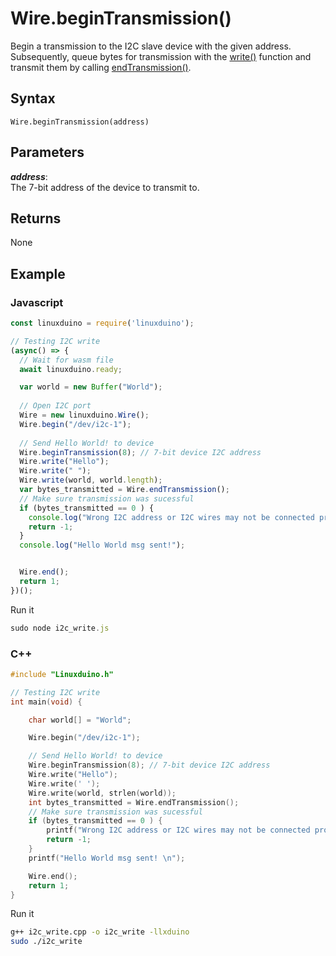 # Wire.beginTransmission()
Begin a transmission to the I2C slave device with the given address. Subsequently, queue bytes for transmission with the [write()](/i2c/write) function and transmit them by calling [endTransmission()](/i2c/endTransmission).

## Syntax 
```
Wire.beginTransmission(address)
``` 

## Parameters 

***address***:    
The 7-bit address of the device to transmit to.

## Returns 
None

## Example

### Javascript 
```js
const linuxduino = require('linuxduino');

// Testing I2C write
(async() => {
  // Wait for wasm file
  await linuxduino.ready;

  var world = new Buffer("World");
  
  // Open I2C port
  Wire = new linuxduino.Wire();
  Wire.begin("/dev/i2c-1");
  
  // Send Hello World! to device
  Wire.beginTransmission(8); // 7-bit device I2C address
  Wire.write("Hello");
  Wire.write(" ");
  Wire.write(world, world.length);
  var bytes_transmitted = Wire.endTransmission();
  // Make sure transmission was sucessful
  if (bytes_transmitted == 0 ) {
    console.log("Wrong I2C address or I2C wires may not be connected properly");
    return -1;
  }
  console.log("Hello World msg sent!");


  Wire.end();
  return 1;
})();
```

Run it
```js
sudo node i2c_write.js
```

### C++
```cpp
#include "Linuxduino.h"

// Testing I2C write
int main(void) {

    char world[] = "World";

    Wire.begin("/dev/i2c-1");

    // Send Hello World! to device
    Wire.beginTransmission(8); // 7-bit device I2C address
    Wire.write("Hello");
    Wire.write(' ');
    Wire.write(world, strlen(world));
    int bytes_transmitted = Wire.endTransmission();
    // Make sure transmission was sucessful
    if (bytes_transmitted == 0 ) {
    	printf("Wrong I2C address or I2C wires may not be connected properly\n");
    	return -1;
    }
    printf("Hello World msg sent! \n");

    Wire.end();
    return 1;
}
```

Run it
```sh
g++ i2c_write.cpp -o i2c_write -llxduino
sudo ./i2c_write
```
